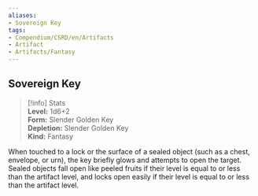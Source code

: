 ```yaml
---
aliases:
- Sovereign Key
tags:
- Compendium/CSRD/en/Artifacts
- Artifact
- Artifacts/Fantasy
---
```


  
## Sovereign Key  
>[!info] Stats  
> **Level:** 1d6+2  
> **Form:** Slender Golden Key  
> **Depletion:** Slender Golden Key  
> **Kind:** Fantasy
  
When touched to a lock or the surface of a sealed object (such as a chest, envelope, or urn), the key briefly glows and attempts to open the target. Sealed objects fall open like peeled fruits if their level is equal to or less than the artifact level, and locks open easily if their level is equal to or less than the artifact level.